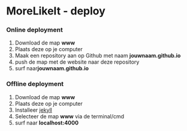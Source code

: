 <h1>MoreLikeIt - deploy</h1>
<h3>Online deployment</h3>
<ol>
<li>Download de map <b>www</b></li>
<li>Plaats deze op je computer</li>
<li>Maak een repository aan op Github met naam <b>jouwnaam.github.io</b></li>
<li>push de map met de website naar deze repository</li>
<li>surf naar<b>jouwnaam.github.io</b></li>
</ol>

<h3>Offline deployment</h3>
<ol>
<li>Download de map <b>www</b></li>
<li>Plaats deze op je computer</li>
<li>Installeer <a href="https://jekyllrb.com/docs/installation/">jekyll</a></li>
<li>Selecteer de map <b>www</b> via de terminal/cmd</li>
<li>surf naar <b>localhost:4000</b></li>
</ol>
